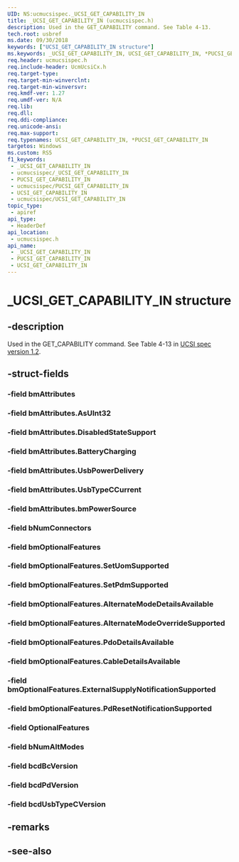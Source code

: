 ```yaml
---
UID: NS:ucmucsispec._UCSI_GET_CAPABILITY_IN
title: _UCSI_GET_CAPABILITY_IN (ucmucsispec.h)
description: Used in the GET_CAPABILITY command. See Table 4-13.
tech.root: usbref
ms.date: 09/30/2018
keywords: ["UCSI_GET_CAPABILITY_IN structure"]
ms.keywords: _UCSI_GET_CAPABILITY_IN, UCSI_GET_CAPABILITY_IN, *PUCSI_GET_CAPABILITY_IN,
req.header: ucmucsispec.h
req.include-header: UcmUcsiCx.h
req.target-type: 
req.target-min-winverclnt: 
req.target-min-winversvr: 
req.kmdf-ver: 1.27
req.umdf-ver: N/A
req.lib: 
req.dll: 
req.ddi-compliance: 
req.unicode-ansi: 
req.max-support: 
req.typenames: UCSI_GET_CAPABILITY_IN, *PUCSI_GET_CAPABILITY_IN
targetos: Windows
ms.custom: RS5
f1_keywords:
 - _UCSI_GET_CAPABILITY_IN
 - ucmucsispec/_UCSI_GET_CAPABILITY_IN
 - PUCSI_GET_CAPABILITY_IN
 - ucmucsispec/PUCSI_GET_CAPABILITY_IN
 - UCSI_GET_CAPABILITY_IN
 - ucmucsispec/UCSI_GET_CAPABILITY_IN
topic_type:
 - apiref
api_type:
 - HeaderDef
api_location:
 - ucmucsispec.h
api_name:
 - _UCSI_GET_CAPABILITY_IN
 - PUCSI_GET_CAPABILITY_IN
 - UCSI_GET_CAPABILITY_IN
---
```


# _UCSI_GET_CAPABILITY_IN structure


## -description

Used in the GET_CAPABILITY command. See Table 4-13 in [UCSI spec version 1.2](https://www.intel.com/content/dam/www/public/us/en/documents/technical-specifications/usb-type-c-ucsi-spec.pdf).

## -struct-fields

### -field bmAttributes

### -field bmAttributes.AsUInt32

### -field bmAttributes.DisabledStateSupport

### -field bmAttributes.BatteryCharging

### -field bmAttributes.UsbPowerDelivery

### -field bmAttributes.UsbTypeCCurrent

### -field bmAttributes.bmPowerSource

### -field bNumConnectors

### -field bmOptionalFeatures

### -field bmOptionalFeatures.SetUomSupported

### -field bmOptionalFeatures.SetPdmSupported

### -field bmOptionalFeatures.AlternateModeDetailsAvailable

### -field bmOptionalFeatures.AlternateModeOverrideSupported

### -field bmOptionalFeatures.PdoDetailsAvailable

### -field bmOptionalFeatures.CableDetailsAvailable

### -field bmOptionalFeatures.ExternalSupplyNotificationSupported

### -field bmOptionalFeatures.PdResetNotificationSupported

### -field OptionalFeatures

### -field bNumAltModes

### -field bcdBcVersion

### -field bcdPdVersion

### -field bcdUsbTypeCVersion

## -remarks

## -see-also

